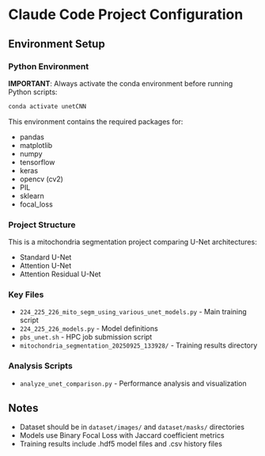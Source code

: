 # Claude Code Project Configuration

## Environment Setup

### Python Environment
**IMPORTANT**: Always activate the conda environment before running Python scripts:
```bash
conda activate unetCNN
```

This environment contains the required packages for:
- pandas
- matplotlib
- numpy
- tensorflow
- keras
- opencv (cv2)
- PIL
- sklearn
- focal_loss

### Project Structure
This is a mitochondria segmentation project comparing U-Net architectures:
- Standard U-Net
- Attention U-Net
- Attention Residual U-Net

### Key Files
- `224_225_226_mito_segm_using_various_unet_models.py` - Main training script
- `224_225_226_models.py` - Model definitions
- `pbs_unet.sh` - HPC job submission script
- `mitochondria_segmentation_20250925_133928/` - Training results directory

### Analysis Scripts
- `analyze_unet_comparison.py` - Performance analysis and visualization

## Notes
- Dataset should be in `dataset/images/` and `dataset/masks/` directories
- Models use Binary Focal Loss with Jaccard coefficient metrics
- Training results include .hdf5 model files and .csv history files